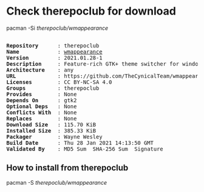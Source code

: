 # Check therepoclub for download

pacman -Si *therepoclub/wmappearance*

<div class="highlight"><pre class="highlight"><text>
<b>Repository</b>      : therepoclub
<b>Name</b>            : <a href="../../x86_64/wmappearance-2021.01.28-1-any.pkg.tar.zst">wmappearance</a>
<b>Version</b>         : 2021.01.28-1
<b>Description</b>     : Feature-rich GTK+ theme switcher for window managers
<b>Architecture</b>    : any
<b>URL</b>             : https://github.com/TheCynicalTeam/wmappearance
<b>Licenses</b>        : CC BY-NC-SA 4.0
<b>Groups</b>          : therepoclub
<b>Provides</b>        : None
<b>Depends On</b>      : gtk2
<b>Optional Deps</b>   : None
<b>Conflicts With</b>  : None
<b>Replaces</b>        : None
<b>Download Size</b>   : 115.70 KiB
<b>Installed Size</b>  : 385.33 KiB
<b>Packager</b>        : Wayne Wesley <wayne6324@gmail.com>
<b>Build Date</b>      : Thu 28 Jan 2021 14:13:50 GMT
<b>Validated By</b>    : MD5 Sum  SHA-256 Sum  Signature
</text></pre></div>

## How to install from therepoclub

pacman -S *therepoclub/wmappearance*
